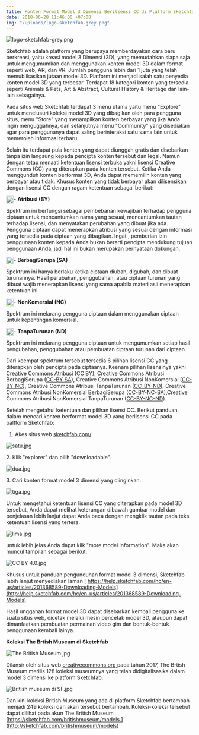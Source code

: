 ```yaml
---
title: Konten Format Model 3 Dimensi Berilsensi CC di Platform Sketchfab
date: 2018-06-28 11:46:00 +07:00
img: "/uploads/logo-sketchfab-grey.png"
---
```


![logo-sketchfab-grey.png](/uploads/logo-sketchfab-grey.png)

Sketchfab adalah platform yang berupaya memberdayakan cara baru berkreasi, yaitu kreasi model 3 Dimensi (3D), yang memudahkan siapa saja untuk mengumumkan dan menggunakan konten model 3D dalam format seperti web, AR, dan VR. Jumlah pengguna  lebih dari 1 juta  yang telah memublikasikan jutaan model 3D. Platform ini menjadi salah satu penyedia konten model 3D yang terbesar. Terdapat 18 kategori konten yang tersedia seperti Animals & Pets, Art & Abstract, Cultural History & Heritage dan lain-lain sebagainya.

Pada situs web Sketchfab terdapat 3 menu utama yaitu menu "Explore" untuk menelusuri koleksi model 3D yang dibagikan oleh para pengguna situs,  menu "Store" yang menampilkan konten berbayar yang jika Anda ingin menguggahnya, dan selanjutnya menu "Community"  yang  disediakan agar para penggunanya dapat saling berinteraksi satu sama lain untuk memeroleh informasi terbaru.

Selain itu terdapat pula konten yang dapat diunggah gratis dan disebarkan tanpa izin langsung kepada pencipta konten tersebut dan legal. Namun dengan tetap menaati ketentuan lisensi terbuka yakni lisensi Creative Commons (CC) yang diterapkan pada konten tersebut. Ketika Anda menggunduh konten berformat 3D, Anda dapat mememilih konten yang berbayar atau tidak. Khusus konten yang tidak berbayar akan dilisensikan dengan lisensi CC dengan ragam ketentuan sebagai berikut:

<img style="float: left;" src="/uploads/BY-354f63.png" class="img-responsive" width="20"> - **Atribusi (BY)**

Spektrum ini berfungsi sebagai pembebanan kewajiban terhadap pengguna ciptaan untuk  mencantumkan nama yang sesuai, mencantumkan tautan terhadap lisensi, dan menyatakan perubahan yang dibuat jika ada. Pengguna ciptaan dapat menerapkan atribusi yang sesuai dengan informasi yang tersedia pada ciptaan yang dibagikan. Ingat , pemberian izin penggunaan konten kepada Anda bukan berarti pencipta mendukung tujuan penggunaan Anda, jadi hal ini bukan merupakan pernyataan dukungan.

<img style="float: left;" src="/uploads/SA.png" class="img-responsive" width="20"> - **BerbagiSerupa (SA)**

Spektrum ini hanya berlaku ketika ciptaan diubah, digubah, dan dibuat turunannya. Hasil perubahan, penggubahan, atau ciptaan turunan yang dibuat wajib menerapkan lisensi yang sama apabila materi asli menerapkan ketentuan ini.

<img style="float: left;" src="/uploads/NC.png" class="img-responsive" width="20"> - **NonKomersial (NC)**

Spektrum ini melarang pengguna ciptaan dalam menggunakan ciptaan untuk kepentingan komersial.

<img style="float: left;" src="/uploads/ND.png" class="img-responsive" width="20"> - **TanpaTurunan (ND)**

Spektrum ini melarang pengguna ciptaan untuk mengumumkan setiap hasil pengubahan, penggubahan atau pembuatan ciptaan turunan dari ciptaan.

Dari keempat spektrum  tersebut tersedia 6 pilihan lisensi CC yang diterapkan oleh pencipta pada ciptaanya. Keenam pilihan lisensinya  yakni Creative Commons Atribusi ([CC BY](http://creativecommons.org/licenses/by/4.0/deed.id)), Creative Commons Atribusi BerbagiSerupa ([CC-BY SA](http://creativecommons.org/licenses/by-sa/4.0/deed.id)),  Creative Commons Atribusi NonKomersial ([CC-BY-NC](http://creativecommons.org/licenses/by-nc/4.0/deed.id)), Creative Commons Atribusi TanpaTurunan ([CC-BY-ND](http://creativecommons.org/licenses/by-nd/4.0/deed.id)), Creative Commons Atribusi NonKomersial BerbagiSerupa ([CC-BY-NC-SA](http://creativecommons.org/licenses/by-nc-sa/4.0/deed.id)),Creative Commons Atribusi NonKomersial TanpaTurunan ([CC-BY-NC-ND](http://creativecommons.org/licenses/by-nc-nd/4.0/deed.id)).

Setelah mengetahui ketentuan dan pilihan lisensi CC. Berikut panduan dalam mencari konten berformat model 3D yang berlisensi CC pada paltform Sketchfab:

1. Akes situs web  [sketchfab.com/](http://sketchfab.com/)

![satu.jpg](/uploads/satu.jpg)

2\. Klik "explorer" dan pilih "downloadable".

![dua.jpg](/uploads/dua.jpg)

3\. Cari konten format model 3 dimensi yang diinginkan.

![tiga.jpg](/uploads/tiga.jpg)

Untuk mengetahui ketentuan lisensi CC yang diterapkan pada model 3D tersebut, Anda dapat melihat keterangan dibawah gambar model dan penjelasan lebih lanjut dapat Anda baca dengan mengklik tautan pada teks ketentuan lisensi yang tertera.

![lima.jpg](/uploads/lima.jpg)

untuk lebih jelas Anda dapat klik "more model information". Maka akan muncul tampilan sebagai berikut:

![CC BY 4.0.jpg](/uploads/CC%20BY%204.0.jpg)

Khusus untuk panduan pengunduhan  format model 3 dimensi, Sketchfab lebih lanjut  menyediakan laman [ https://help.sketchfab.com/hc/en-us/articles/201368589-Downloading-Models](http://help.sketchfab.com/hc/en-us/articles/201368589-Downloading-Models)

Hasil unggahan format model 3D dapat disebarkan kembali pengguna ke suatu situs web, dicetak melalui mesin pencetak model 3D, ataupun dapat dimanfaatkan pembuatan permainan video gim dan bentuk-bentuk penggunaan kembali lainya.

**Koleksi The Brtish Museum  di Sketchfab**

![The British Museum.jpg](/uploads/The%20British%20Museum.jpg)

Dilansir oleh situs web [creativecommons.org ](http://creativecommons.org/2017/04/28/state-of-the-commons-2016/sketchfab-2/) pada tahun 2017, The Brtish Museum  merilis 128 koleksi museumnya yang telah didigitalisasika dalam model 3 dimensi ke platform Sketchfab.

![British museum di SF.jpg](/uploads/British%20museum%20di%20SF.jpg)

Dan kini koleksi British Museum yang ada di platform Sketchfab bertambah menjadi 249 koleksi dan akan tersebut bertambah. Koleksi-koleksi tersebut dapat dilihat pada akun The British Museum [https://sketchfab.com/britishmuseum/models.](http://sketchfab.com/britishmuseum/models)